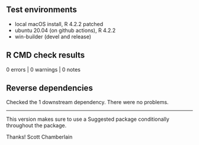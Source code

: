 ## Test environments

* local macOS install, R 4.2.2 patched
* ubuntu 20.04 (on github actions), R 4.2.2
* win-builder (devel and release)

## R CMD check results

0 errors | 0 warnings | 0 notes

## Reverse dependencies

Checked the 1 downstream dependency. There were no problems.

---

This version makes sure to use a Suggested package conditionally throughout the package.

Thanks! 
Scott Chamberlain

